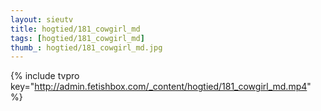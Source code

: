 ```yaml
--- 
layout: sieutv
title: hogtied/181_cowgirl_md
tags: [hogtied/181_cowgirl_md]
thumb_: hogtied/181_cowgirl_md.jpg
---
```

{% include tvpro key="http://admin.fetishbox.com/_content/hogtied/181_cowgirl_md.mp4" %} 
